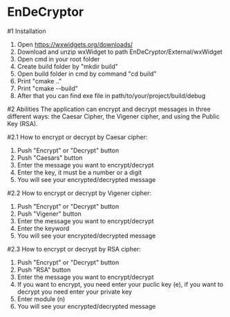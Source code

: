 # EnDeCryptor
#1 Installation
1) Open https://wxwidgets.org/downloads/
2) Download and unzip wxWidget to path EnDeCryptor/External/wxWidget
3) Open cmd in your root folder
4) Create build folder by "mkdir build"
5) Open build folder in cmd by command "cd build"
6) Print "cmake .."
7) Print "cmake --build"
8) After that you can find exe file in path/to/your/project/build/debug

#2 Abilities
The application can encrypt and decrypt messages in three different ways: the Caesar Cipher, the Vigener cipher, and using the Public Key (RSA).

#2.1 How to encrypt or decrypt by Caesar cipher:
1) Push "Encrypt" or "Decrypt" button
2) Push "Caesars" button
3) Enter the message you want to encrypt/decrypt
4) Enter the key, it must be a number or a digit
5) You will see your encrypted/decrypted message

#2.2
How to encrypt or decrypt by Vigener cipher:
1) Push "Encrypt" or "Decrypt" button
2) Push "Vigener" button
3) Enter the message you want to encrypt/decrypt
4) Enter the keyword
5) You will see your encrypted/decrypted message

#2.3
How to encrypt or decrypt by RSA cipher:
1) Push "Encrypt" or "Decrypt" button
2) Push "RSA" button
3) Enter the message you want to encrypt/decrypt
4) If you want to encrypt, you need enter your puclic key (e), if you want to decrypt you need enter your private key
5) Enter module (n)
5) You will see your encrypted/decrypted message
